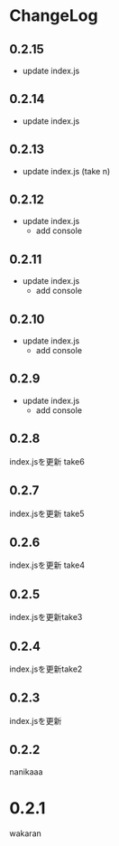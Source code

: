 # ChangeLog

## 0.2.15
* update index.js

## 0.2.14
* update index.js

## 0.2.13
* update index.js (take n)

## 0.2.12
* update index.js
  * add console

## 0.2.11
* update index.js
  * add console

## 0.2.10
* update index.js
  * add console

## 0.2.9
* update index.js
  * add console

## 0.2.8
index.jsを更新 take6

## 0.2.7
index.jsを更新 take5

## 0.2.6
index.jsを更新 take4

## 0.2.5
index.jsを更新take3

## 0.2.4
index.jsを更新take2

## 0.2.3
index.jsを更新

## 0.2.2
nanikaaa

# 0.2.1
wakaran

